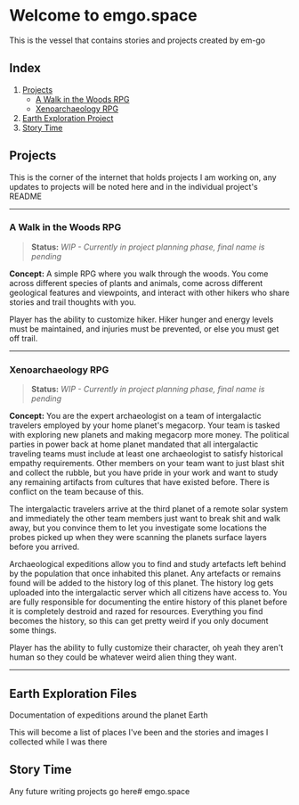 # Welcome to emgo.space

This is the vessel that contains stories and projects created by em-go




## Index

1. [Projects](#projects)
    - [A Walk in the Woods RPG](#a-walk-in-the-woods-rpg)
    - [Xenoarchaeology RPG](#xenoarchaeology-rpg)
2. [Earth Exploration Project](#earth-exploration-files)
3. [Story Time](#story-time)




## Projects 

This is the corner of the internet that holds projects I am working on, any updates to projects will be noted here and in the individual project's README


***
### A Walk in the Woods RPG

> **Status:** _WIP - Currently in project planning phase, final name is pending_

**Concept:** A simple RPG where you walk through the woods. You come across different species of plants and animals, come across different geological features and viewpoints, and interact with other hikers who share stories and trail thoughts with you. 

Player has the ability to customize hiker. Hiker hunger and energy levels must be maintained, and injuries must be prevented, or else you must get off trail. 


***
### Xenoarchaeology RPG 

> **Status:** _WIP - Currently in project planning phase, final name is pending_

**Concept:** You are the expert archaeologist on a team of intergalactic travelers employed by your home planet's megacorp. Your team is tasked with exploring new planets and making megacorp more money. The political parties in power back at home planet mandated that all intergalactic traveling teams must include at least one archaeologist to satisfy historical empathy requirements. Other members on your team want to just blast shit and collect the rubble, but you have pride in your work and want to study any remaining artifacts from cultures that have existed before. There is conflict on the team because of this. 

The intergalactic travelers arrive at the third planet of a remote solar system and immediately the other team members just want to break shit and walk away, but you convince them to let you investigate some locations the probes picked up when they were scanning the planets surface layers before you arrived.

Archaeological expeditions allow you to find and study artefacts left behind by the population that once inhabited this planet. Any artefacts or remains found will be added to the history log of this planet. The history log gets uploaded into the intergalactic server which all citizens have access to. You are fully responsible for documenting the entire history of this planet before it is completely destroid and razed for resources. Everything you find becomes the history, so this can get pretty weird if you only document some things.

Player has the ability to fully customize their character, oh yeah they aren't human so they could be whatever weird alien thing they want.


***




## Earth Exploration Files

Documentation of expeditions around the planet Earth

This will become a list of places I've been and the stories and images I collected while I was there




## Story Time

Any future writing projects go here# emgo.space